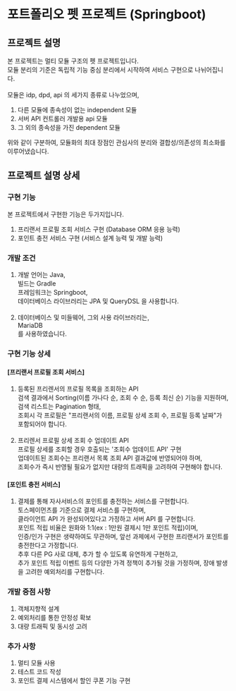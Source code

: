 # 포트폴리오 펫 프로젝트 (Springboot)

## 프로젝트 설명
본 프로젝트는 멀티 모듈 구조의 펫 프로젝트입니다.<br>
모듈 분리의 기준은 독립적 기능 중심 분리에서 시작하여 서비스 구현으로 나뉘어집니다.<br>
<br>
모듈은 idp, dpd, api 의 세가지 종류로 나누었으며,<br>
1. 다른 모듈에 종속성이 없는 independent 모듈
2. 서버 API 컨트롤러 개발용 api 모듈
3. 그 외의 종속성을 가진 dependent 모듈

위와 같이 구분하여, 모듈화의 최대 장점인 관심사의 분리와 결합성/의존성의 최소화를 이루어냈습니다.

## 프로젝트 설명 상세
### 구현 기능
본 프로젝트에서 구현한 기능은 두가지입니다.<br>
1. 프리랜서 프로필 조회 서비스 구현 (Database ORM 응용 능력)
2. 포인트 충전 서비스 구현 (서비스 설계 능력 및 개발 능력)

### 개발 조건
1. 개발 언어는 Java, <br>
   빌드는 Gradle<br>
   프레임워크는 Springboot, <br>
   데이터베이스 라이브러리는 JPA 및 QueryDSL 을 사용합니다.<br>
   <br>
2. 데이터베이스 및 미들웨어, 그외 사용 라이브러리는,<br>
   MariaDB<br>
   를 사용하였습니다.

### 구현 기능 상세
#### [프리랜서 프로필 조회 서비스]
1. 등록된 프리렌서의 프로필 목록을 조회하는 API<br>
검색 결과에서 Sorting(이름 가나다 순, 조회 수 순, 등록 최신 순) 기능을 지원하며,<br>
검색 리스트는 Pagination 형태,<br>
조회시 각 프로필은 "프리랜서의 이름, 프로필 상세 조회 수, 프로필 등록 날짜"가 포함되어야 합니다.<br>
   <br>
2. 프리렌서 프로필 상세 조회 수 업데이트 API<br>
프로필 상세를 조회할 경우 호출되는 '조회수 업데이트 API' 구현<br>
업데이트된 조회수는 프리랜서 목록 조회 API 결과값에 반영되어야 하며,<br>
조회수가 즉시 반영될 필요가 없지만 대량의 트래픽을 고려하여 구현해야 합니다.

#### [포인트 충전 서비스]
1. 결제를 통해 자사서비스의 포인트를 충전하는 서비스를 구현합니다.<br>
토스페이먼츠를 기준으로 결제 서비스를 구현하며,<br>
클라이언트 API 가 완성되어있다고 가정하고 서버 API 를 구현합니다.<br>
포인트 적립 비율은 원화와 1:1(ex : 1만원 결제시 1만 포인트 적립)이며,<br>
인증/인가 구현은 생략하여도 무관하며, 앞선 과제에서 구현한 프리랜서가 포인트를 충전한다고 가정합니다.<br>
추후 다른 PG 사로 대체, 추가 할 수 있도록 유연하게 구현하고,<br>
추가 포인트 적립 이벤트 등의 다양한 가격 정책이 추가될 것을 가정하며, 장애 발생을 고려한 예외처리를 구현합니다.

### 개발 중점 사항
1. 객체지향적 설계
2. 예외처리를 통한 안정성 확보
3. 대량 트래픽 및 동시성 고려

### 추가 사항
1. 멀티 모듈 사용
2. 테스트 코드 작성
3. 포인트 결제 시스템에서 할인 쿠폰 기능 구현
